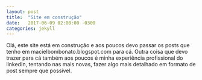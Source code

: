 ```yaml
---
layout: post
title:  "Site em construção"
date:   2017-06-09 02:00:00 -0300
categories: jekyll
---
```

Olá, este site está em construção e aos poucos devo passar os posts que tenho em macielbombonato.blogspot.com para cá.
Outra coisa que devo trazer para cá também aos poucos é minha experiência profissional do linkedIn, tentando nas mais novas, fazer algo mais detalhado em formato de post sempre que possível.
